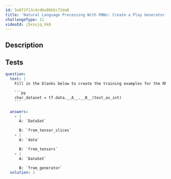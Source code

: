 ```yaml
---
id: 5e8f2f13c4cdbe86b5c72da0
title: 'Natural Language Processing With RNNs: Create a Play Generator'
challengeType: 11
videoId: j5xsxjq_Xk8
---
```


## Description
<section id='description'>
</section>

## Tests
<section id='tests'>

```yml
question:
  text: |
    Fill in the blanks below to create the training examples for the RNN:

    ```py
    char_dataset = tf.data.__A__.__B__(text_as_int)
    ```

  answers:
    - |
      A: `DataSet`

      B: `from_tensor_slices`
    - |
      A: `data`

      B: `from_tensors`
    - |
      A: `DataSet`

      B: `from_generator`
  solution: 1
```

</section>


